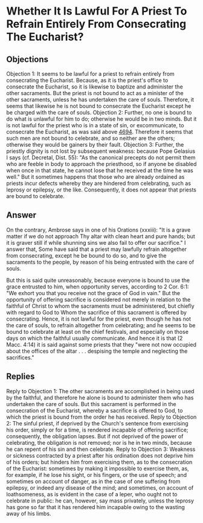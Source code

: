 # Whether It Is Lawful For A Priest To Refrain Entirely From Consecrating The Eucharist?
## Objections
Objection 1: It seems to be lawful for a priest to refrain entirely from consecrating the Eucharist. Because, as it is the priest's office to consecrate the Eucharist, so it is likewise to baptize and administer the other sacraments. But the priest is not bound to act as a minister of the other sacraments, unless he has undertaken the care of souls. Therefore, it seems that likewise he is not bound to consecrate the Eucharist except he be charged with the care of souls.
Objection 2: Further, no one is bound to do what is unlawful for him to do; otherwise he would be in two minds. But it is not lawful for the priest who is in a state of sin, or excommunicate, to consecrate the Eucharist, as was said above [4694](A[7]). Therefore it seems that such men are not bound to celebrate, and so neither are the others; otherwise they would be gainers by their fault.
Objection 3: Further, the priestly dignity is not lost by subsequent weakness: because Pope Gelasius I says (cf. Decretal, Dist. 55): "As the canonical precepts do not permit them who are feeble in body to approach the priesthood, so if anyone be disabled when once in that state, he cannot lose that he received at the time he was well." But it sometimes happens that those who are already ordained as priests incur defects whereby they are hindered from celebrating, such as leprosy or epilepsy, or the like. Consequently, it does not appear that priests are bound to celebrate.
## Answer
On the contrary, Ambrose says in one of his Orations (xxxiii): "It is a grave matter if we do not approach Thy altar with clean heart and pure hands; but it is graver still if while shunning sins we also fail to offer our sacrifice."
I answer that, Some have said that a priest may lawfully refrain altogether from consecrating, except he be bound to do so, and to give the sacraments to the people, by reason of his being entrusted with the care of souls.

But this is said quite unreasonably, because everyone is bound to use the grace entrusted to him, when opportunity serves, according to 2 Cor. 6:1: "We exhort you that you receive not the grace of God in vain." But the opportunity of offering sacrifice is considered not merely in relation to the faithful of Christ to whom the sacraments must be administered, but chiefly with regard to God to Whom the sacrifice of this sacrament is offered by consecrating. Hence, it is not lawful for the priest, even though he has not the care of souls, to refrain altogether from celebrating; and he seems to be bound to celebrate at least on the chief festivals, and especially on those days on which the faithful usually communicate. And hence it is that (2 Macc. 4:14) it is said against some priests that they "were not now occupied about the offices of the altar . . . despising the temple and neglecting the sacrifices."
## Replies
Reply to Objection 1: The other sacraments are accomplished in being used by the faithful, and therefore he alone is bound to administer them who has undertaken the care of souls. But this sacrament is performed in the consecration of the Eucharist, whereby a sacrifice is offered to God, to which the priest is bound from the order he has received.
Reply to Objection 2: The sinful priest, if deprived by the Church's sentence from exercising his order, simply or for a time, is rendered incapable of offering sacrifice; consequently, the obligation lapses. But if not deprived of the power of celebrating, the obligation is not removed; nor is he in two minds, because he can repent of his sin and then celebrate.
Reply to Objection 3: Weakness or sickness contracted by a priest after his ordination does not deprive him of his orders; but hinders him from exercising them, as to the consecration of the Eucharist: sometimes by making it impossible to exercise them, as, for example, if he lose his sight, or his fingers, or the use of speech; and sometimes on account of danger, as in the case of one suffering from epilepsy, or indeed any disease of the mind; and sometimes, on account of loathsomeness, as is evident in the case of a leper, who ought not to celebrate in public: he can, however, say mass privately, unless the leprosy has gone so far that it has rendered him incapable owing to the wasting away of his limbs.